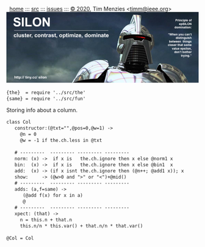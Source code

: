 <a name=top>&nbsp;<p></a>       
&nbsp;&nbsp;[home](http://tiny.cc/silon#top) :::
[src](https://github.com/timm/silon/raw/master/src) :::
[issues](http://tiny.cc/silon) :::
<a href="https://github.com/timm/silon/raw/master/raw/master/LICENSE.md">&copy; 2020</a>, Tim Menzies <<a href="mailto:timm@ieee.org">timm&commat;ieee.org</a>>
<br> [<img width=900 src="https://github.com/timm/silon/raw/master/etc/img/banner.jpg">](http://tiny.cc/silon)<br>


    {the}  = require '../src/the'
    {same} = require '../src/fun'

Storing info about a column.

    class Col
       constructor:(@txt="",@pos=0,@w=1) -> 
         @n = 0
         @w = -1 if the.ch.less in @txt

       # ---------  --------- --------- ---------
       norm: (x) ->  if x is   the.ch.ignore then x else @norm1 x
       bin:  (x) ->  if x is   the.ch.ignore then x else @bin1  x
       add:  (x) -> (if x isnt the.ch.ignore then (@n++; @add1 x)); x
       show:     -> (@w>0 and ">" or "<")+@mid()
       # ---------  --------- --------- ---------
       adds: (a,f=same) ->
          (@add f(x) for x in a)
          @
       # ---------  --------- --------- ---------
       xpect: (that) ->
         n = this.n + that.n
         this.n/n * this.var() + that.n/n * that.var()

    @Col = Col

